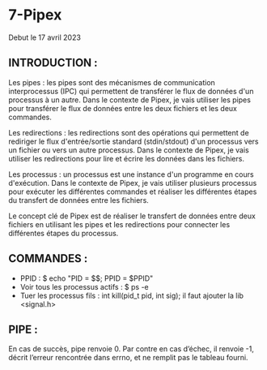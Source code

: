 # **7-Pipex**

Debut le 17 avril 2023

## **INTRODUCTION :**

Les pipes : les pipes sont des mécanismes de communication interprocessus (IPC) qui permettent de transférer le flux de données d'un processus à un autre. Dans le contexte de Pipex, je vais utiliser les pipes pour transférer le flux de données entre les deux fichiers et les deux commandes.

Les redirections : les redirections sont des opérations qui permettent de rediriger le flux d'entrée/sortie standard (stdin/stdout) d'un processus vers un fichier ou vers un autre processus. Dans le contexte de Pipex, je vais utiliser les redirections pour lire et écrire les données dans les fichiers.

Les processus : un processus est une instance d'un programme en cours d'exécution. Dans le contexte de Pipex, je vais utiliser plusieurs processus pour exécuter les différentes commandes et réaliser les différentes étapes du transfert de données entre les fichiers.

Le concept clé de Pipex est de réaliser le transfert de données entre deux fichiers en utilisant les pipes et les redirections pour connecter les différentes étapes du processus. 

## **COMMANDES :**

- PPID : $ echo "PID = $$; PPID = $PPID"
- Voir tous les processus actifs : $ ps -e
- Tuer les processus fils : int kill(pid_t pid, int sig);
    il faut ajouter la lib <signal.h> 

## **PIPE :**

En cas de succès, pipe renvoie 0. 
Par contre en cas d’échec, il renvoie -1, décrit l’erreur rencontrée dans errno, 
et ne remplit pas le tableau fourni.


